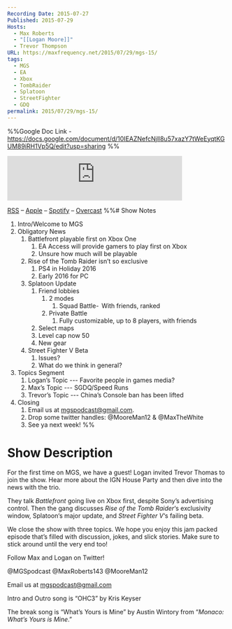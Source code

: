 ```yaml
---
Recording Date: 2015-07-27
Published: 2015-07-29
Hosts:
  - Max Roberts
  - "[[Logan Moore]]"
  - Trevor Thompson
URL: https://maxfrequency.net/2015/07/29/mgs-15/
tags:
  - MGS
  - EA
  - Xbox
  - TombRaider
  - Splatoon
  - StreetFighter
  - GDQ
permalink: 2015/07/29/mgs-15/
---
```

%%Google Doc Link - https://docs.google.com/document/d/10IEAZNefcNjll8u57xazY7tWeEyqtKGUM89iRH1Vp5Q/edit?usp=sharing
%%
<iframe src="https://podcasters.spotify.com/pod/show/millennialgamingspeak/embed/episodes/Episode-15-Im-Going-to-Slap-Your-Wrist-e1adhta/a-a6ts46v" height="102px" width="400px" frameborder="0" scrolling="no"></iframe>

[RSS](https://anchor.fm/s/74aa3858/podcast/rss) – [Apple](https://podcasts.apple.com/us/podcast/episode-3-gdc-wrap-up/id1000915981?i=1000542222515) – [Spotify](https://open.spotify.com/episode/7wePXT4Bt22LWifVLx3n8y) – [Overcast](https://overcast.fm/+EtIgeWxEU)
%%# Show Notes

1. Intro/Welcome to MGS
2. Obligatory News
	1. Battlefront playable first on Xbox One
		1. EA Access will provide gamers to play first on Xbox
		2. Unsure how much will be playable
	2. Rise of the Tomb Raider isn’t so exclusive
		1. PS4 in Holiday 2016
		2. Early 2016 for PC
	3. Splatoon Update
		1. Friend lobbies
			1. 2 modes
				1. Squad Battle-  With friends, ranked
			2. Private Battle
				1. Fully customizable, up to 8 players, with friends
		2. Select maps
		3. Level cap now 50
		4. New gear
	4. Street Fighter V Beta
		1. Issues?
		2. What do we think in general?
3. Topics Segment
	1. Logan’s Topic --- Favorite people in games media?
	2. Max’s Topic --- SGDQ/Speed Runs
	3. Trevor’s Topic --- China’s Console ban has been lifted
4. Closing
	1. Email us at mgspodcast@gmail.com. 
	2. Drop some twitter handles: @MooreMan12 & @MaxTheWhite
	3. See ya next week!
%%

# Show Description

For the first time on MGS, we have a guest! Logan invited Trevor Thomas to join the show. Hear more about the IGN House Party and then dive into the news with the trio.

They talk *Battlefront* going live on Xbox first, despite Sony’s advertising control. Then the gang discusses *Rise of the Tomb Raider*‘s exclusivity window, Splatoon‘s major update, and *Street Fighter V*‘s failing beta.

We close the show with three topics. We hope you enjoy this jam packed episode that’s filled with discussion, jokes, and slick stories. Make sure to stick around until the very end too!

Follow Max and Logan on Twitter!

@MGSpodcast
@MaxRoberts143
@MooreMan12

Email us at mgspodcast@gmail.com

Intro and Outro song is “OHC3” by Kris Keyser

The break song is “What’s Yours is Mine” by Austin Wintory from “*Monaco: What’s Yours is Mine*.”